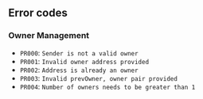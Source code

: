 ## Error codes

### Owner Management
- `PR000`: `Sender is not a valid owner`
- `PR001`: `Invalid owner address provided`
- `PR002`: `Address is already an owner`
- `PR003`: `Invalid prevOwner, owner pair provided`
- `PR004`: `Number of owners needs to be greater than 1`